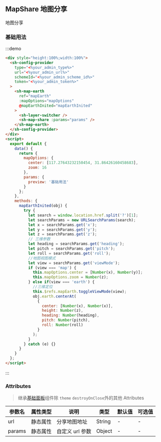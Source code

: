## MapShare 地图分享

地图分享

### 基础用法

:::demo

```html
<div style="height:100%;width:100%">
  <sh-config-provider
    type="<%your_admin_type%>"
    url="<%your_admin_url%>"
    schemeId="<%your_admin_scheme_id%>"
    token="<%your_admin_token%>"
  >
    <sh-map-earth
      ref="mapEarth"
      :mapOptions="mapOptions"
      @mapEarthInited="mapEarthInited"
    >
      <sh-layer-switcher />
      <sh-map-share :params="params" />
    </sh-map-earth>
  </sh-config-provider>
</div>
<script>
  export default {
    data() {
      return {
        mapOptions: {
          center: [117.27643232150454, 31.86426160458683],
          zoom: 16
        },
        params: {
          preview: '基础用法'
        }
      };
    },
    methods: {
      mapEarthInited(obj) {
        try {
          let search = window.location.href.split('?')[1];
          let searchParams = new URLSearchParams(search);
          let x = searchParams.get('x');
          let y = searchParams.get('y');
          let z = searchParams.get('z');
          // 三维参数
          let heading = searchParams.get('heading');
          let pitch = searchParams.get('pitch');
          let roll = searchParams.get('roll');
          //地图视图模式
          let view = searchParams.get('viewMode');
          if (view === 'map') {
            this.mapOptions.center = [Number(x), Number(y)];
            this.mapOptions.zoom = Number(z);
          } else if(view === 'earth') {
            //三维定位
            this.$refs.mapEarth.toggleViewMode(view);
            obj.earth.centerAt(
              {
                center: [Number(x), Number(x)],
                height: Number(z),
                heading: Number(heading),
                pitch: Number(pitch),
                roll: Number(roll)
              }
            );
          }
        } catch (e) {}
      }
    }
  };
</script>
```

:::

### Attributes

> 继承[基础面板](#/zh-CN/component/general-card)组件除 `theme` `destroyOnClose`外的其他 Attributes

| 参数名 | 属性类型 | 说明            | 类型   | 默认值 | 可选值 |
| ------ | -------- | --------------- | ------ | ------ | ------ |
| url    | 静态属性 | 分享地图地址    | String | -      | -      |
| params | 静态属性 | 自定义 url 参数 | Object | -      | -      |
